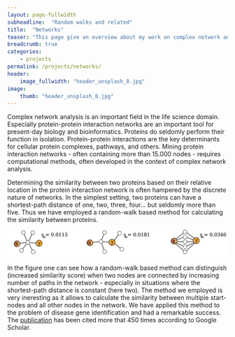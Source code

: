 ```yaml
---
layout: page-fullwidth
subheadline:  "Random walks and related"
title:  "Networks"
teaser: "This page give an overview about my work on complex network analysis in the life science domain."
breadcrumb: true
categories:
    - projects
permalink: /projects/networks/
header:
    image_fullwidth: "header_unsplash_8.jpg"
image:
    thumb: "header_unsplash_8.jpg"
---
```



Complex network analysis is an important field in the life science domain. Especially protein-protein interaction 
networks are an important tool for present-day biology and bioinformatics. Proteins do seldomly perform their function in isolation. Protein-protein interactions are the key determinants 
for cellular protein complexes, pathways, and others. 
Mining protein interaction networks - often containing more than 15.000 nodes - requires computational methods, often developed in the context of complex network analysis.

Determining the similarity between two proteins based on their relative location in the protein interaction network is often hampered by the
discrete nature of networks. In the simplest setting, two proteins can have a shortest-path distance of one, two, three, four... but seldomly more than five. Thus we
have employed a random-walk based method for calculating the similarity between proteins.
 
![Random walk for similarity calculations](images/rw.png)

In the figure one can see how a random-walk based method can distinguish (increased similarity score) when two nodes are connected by increasing number of paths in the network - especially
in situations where the shortest-path distance is constant (here two).
The method we employed is very ineresting as it allows to calculate the similarity between multiple start-nodes and all other nodes in the network. We have applied this method to the problem of disease gene identification and had a remarkable success. The [publication](https://scholar.google.com/citations?view_op=view_citation&hl=de&user=fqukiWoAAAAJ&citation_for_view=fqukiWoAAAAJ:Tyk-4Ss8FVUC) has been cited more that 450 times according to Google Scholar.